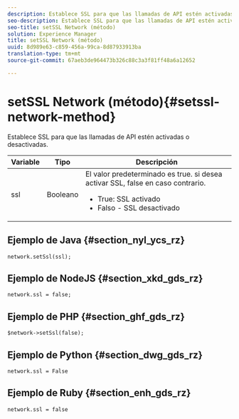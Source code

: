 ```yaml
---
description: Establece SSL para que las llamadas de API estén activadas o desactivadas.
seo-description: Establece SSL para que las llamadas de API estén activadas o desactivadas.
seo-title: setSSL Network (método)
solution: Experience Manager
title: setSSL Network (método)
uuid: 8d989e63-c859-456a-99ca-8d87933913ba
translation-type: tm+mt
source-git-commit: 67aeb3de964473b326c88c3a3f81ff48a6a12652

---
```



# setSSL Network (método){#setssl-network-method}

Establece SSL para que las llamadas de API estén activadas o desactivadas.

| Variable | Tipo | Descripción |
|--- |--- |--- |
| ssl | Booleano | El valor predeterminado es true. si desea activar SSL, false en caso contrario. <br><ul><li>True: SSL activado </li><li>Falso - SSL desactivado</li></ul> |

## Ejemplo de Java {#section_nyl_ycs_rz}

```
network.setSsl(ssl); 
```

## Ejemplo de NodeJS {#section_xkd_gds_rz}

```
network.ssl = false; 
```

## Ejemplo de PHP {#section_ghf_gds_rz}

```
$network->setSsl(false); 
```

## Ejemplo de Python {#section_dwg_gds_rz}

```
network.ssl = False 
```

## Ejemplo de Ruby {#section_enh_gds_rz}

```
network.ssl = false 
```
